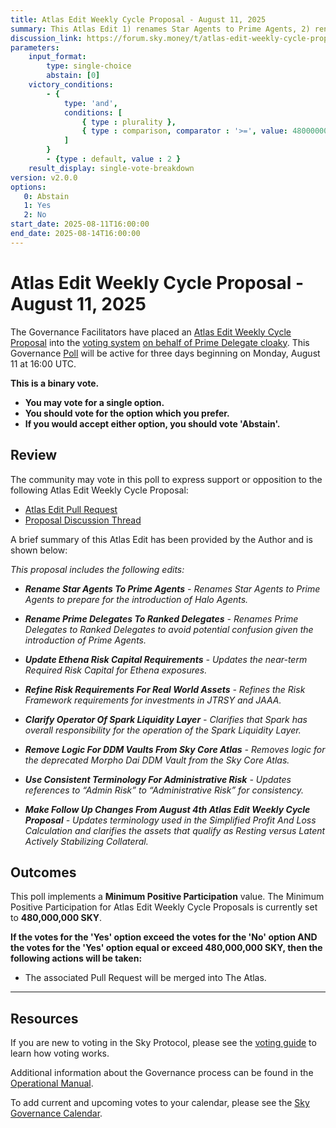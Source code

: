 ```yaml
---
title: Atlas Edit Weekly Cycle Proposal - August 11, 2025
summary: This Atlas Edit 1) renames Star Agents to Prime Agents, 2) renames Prime Delegates to Ranked Delegates, 3) updates Ethena risk capital requirements, 4) refines risk requirements for Real World Assets, 5) clarifies operator of the Spark Liquidity Layer, 6) removes logic for DDM Vaults from Sky Core Atlas, 7) unifies terminology for administrative risk, 8) makes follow up changes from the August 4th Atlas Edit Weekly Cycle Proposal.
discussion_link: https://forum.sky.money/t/atlas-edit-weekly-cycle-proposal-week-of-2025-08-11/26991
parameters:
    input_format:
        type: single-choice
        abstain: [0]
    victory_conditions:
        - {
            type: 'and',
            conditions: [
                { type : plurality },
                { type : comparison, comparator : '>=', value: 480000000 }
            ]
        }
        - {type : default, value : 2 }
    result_display: single-vote-breakdown
version: v2.0.0
options:
   0: Abstain
   1: Yes
   2: No
start_date: 2025-08-11T16:00:00
end_date: 2025-08-14T16:00:00
---
```


# Atlas Edit Weekly Cycle Proposal - August 11, 2025

The Governance Facilitators have placed an [Atlas Edit Weekly Cycle Proposal](https://sky-atlas.powerhouse.io/A.1.10.2_Atlas_Edit_Weekly_Cycle/4a8ad9ad-5c5d-4994-9b46-f04c0e61ce59|0db30308) into the [voting system](https://vote.sky.money/polling) [on behalf of Prime Delegate cloaky](https://forum.sky.money/t/atlas-edit-weekly-cycle-proposal-week-of-2025-08-11/26991/2). This Governance [Poll](https://sky-atlas.powerhouse.io/A.1.10.2_Atlas_Edit_Weekly_Cycle/4a8ad9ad-5c5d-4994-9b46-f04c0e61ce59|0db30308) will be active for three days beginning on Monday, August 11 at 16:00 UTC.

**This is a binary vote.**

- **You may vote for a single option.**
- **You should vote for the option which you prefer.**
- **If you would accept either option, you should vote 'Abstain'.**

## Review

The community may vote in this poll to express support or opposition to the following Atlas Edit Weekly Cycle Proposal:

- [Atlas Edit Pull Request](https://github.com/sky-ecosystem/next-gen-atlas/pull/43)
- [Proposal Discussion Thread](https://forum.sky.money/t/atlas-edit-weekly-cycle-proposal-week-of-2025-08-11/26991)

A brief summary of this Atlas Edit has been provided by the Author and is shown below:

_This proposal includes the following edits:_

- _**Rename Star Agents To Prime Agents** - Renames Star Agents to Prime Agents to prepare for the introduction of Halo Agents._

- _**Rename Prime Delegates To Ranked Delegates** - Renames Prime Delegates to Ranked Delegates to avoid potential confusion given the introduction of Prime Agents._

- _**Update Ethena Risk Capital Requirements** - Updates the near-term Required Risk Capital for Ethena exposures._

- _**Refine Risk Requirements For Real World Assets** - Refines the Risk Framework requirements for investments in JTRSY and JAAA._

- _**Clarify Operator Of Spark Liquidity Layer** - Clarifies that Spark has overall responsibility for the operation of the Spark Liquidity Layer._

- _**Remove Logic For DDM Vaults From Sky Core Atlas** - Removes logic for the deprecated Morpho Dai DDM Vault from the Sky Core Atlas._

- _**Use Consistent Terminology For Administrative Risk** - Updates references to “Admin Risk” to “Administrative Risk” for consistency._

- _**Make Follow Up Changes From August 4th Atlas Edit Weekly Cycle Proposal** - Updates terminology used in the Simplified Profit And Loss Calculation and clarifies the assets that qualify as Resting versus Latent Actively Stabilizing Collateral._

## Outcomes

This poll implements a **Minimum Positive Participation** value. The Minimum Positive Participation for Atlas Edit Weekly Cycle Proposals is currently set to **480,000,000 SKY**.

**If the votes for the 'Yes' option exceed the votes for the 'No' option AND the votes for the 'Yes' option equal or exceed 480,000,000 SKY, then the following actions will be taken:**

- The associated Pull Request will be merged into The Atlas.

---

## Resources

If you are new to voting in the Sky Protocol, please see the [voting guide](https://manual.makerdao.com/governance/voting-in-makerdao/on-chain-governance) to learn how voting works.

Additional information about the Governance process can be found in the [Operational Manual](https://manual.makerdao.com).

To add current and upcoming votes to your calendar, please see the [Sky Governance Calendar](https://manual.makerdao.com/makerdao/calendars/governance-calendar).
